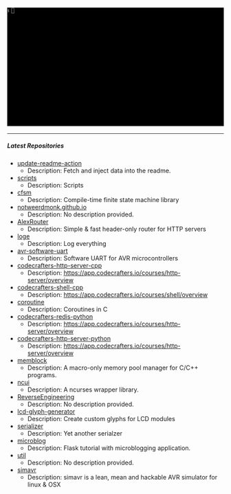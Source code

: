 <p align="center">
<img alt="intro" src="https://github.com/notweerdmonk/notweerdmonk/blob/main/static/intro.gif?raw=true">
</p>

<hr>

##### Latest Repositories

<!-- Featured Repositories Start -->
- [update-readme-action](https://github.com/notweerdmonk/update-readme-action)
  - Description: Fetch and inject data into the readme.
- [scripts](https://github.com/notweerdmonk/scripts)
  - Description: Scripts
- [cfsm](https://github.com/notweerdmonk/cfsm)
  - Description: Compile-time finite state machine library
- [notweerdmonk.github.io](https://github.com/notweerdmonk/notweerdmonk.github.io)
  - Description: No description provided.
- [AlexRouter](https://github.com/notweerdmonk/AlexRouter)
  - Description: Simple & fast header-only router for HTTP servers
- [loge](https://github.com/notweerdmonk/loge)
  - Description: Log everything
- [avr-software-uart](https://github.com/notweerdmonk/avr-software-uart)
  - Description: Software UART for AVR microcontrollers
- [codecrafters-http-server-cpp](https://github.com/notweerdmonk/codecrafters-http-server-cpp)
  - Description: https://app.codecrafters.io/courses/http-server/overview
- [codecrafters-shell-cpp](https://github.com/notweerdmonk/codecrafters-shell-cpp)
  - Description: https://app.codecrafters.io/courses/shell/overview
- [coroutine](https://github.com/notweerdmonk/coroutine)
  - Description: Coroutines in C
- [codecrafters-redis-python](https://github.com/notweerdmonk/codecrafters-redis-python)
  - Description: https://app.codecrafters.io/courses/http-server/overview
- [codecrafters-http-server-python](https://github.com/notweerdmonk/codecrafters-http-server-python)
  - Description: https://app.codecrafters.io/courses/http-server/overview
- [memblock](https://github.com/notweerdmonk/memblock)
  - Description: A macro-only memory pool manager for C/C++ programs.
- [ncui](https://github.com/notweerdmonk/ncui)
  - Description: A ncurses wrapper library.
- [ReverseEngineering](https://github.com/notweerdmonk/ReverseEngineering)
  - Description: No description provided.
- [lcd-glyph-generator](https://github.com/notweerdmonk/lcd-glyph-generator)
  - Description: Create custom glyphs for LCD modules
- [serializer](https://github.com/notweerdmonk/serializer)
  - Description: Yet another serialzer
- [microblog](https://github.com/notweerdmonk/microblog)
  - Description: Flask tutorial with microblogging application.
- [util](https://github.com/notweerdmonk/util)
  - Description: No description provided.
- [simavr](https://github.com/notweerdmonk/simavr)
  - Description: simavr is a lean, mean and hackable AVR simulator for linux & OSX

<!-- Featured Repositories End -->

